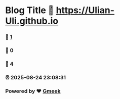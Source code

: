 # Blog Title :link: https://Ulian-Uli.github.io 
### :page_facing_up: [1](https://Ulian-Uli.github.io/tag.html) 
### :speech_balloon: 0 
### :hibiscus: 4 
### :alarm_clock: 2025-08-24 23:08:31 
### Powered by :heart: [Gmeek](https://github.com/Meekdai/Gmeek)
